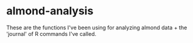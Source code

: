 # almond-analysis
These are the functions I've been using for analyzing almond data + the 'journal' of R commands I've called.  
